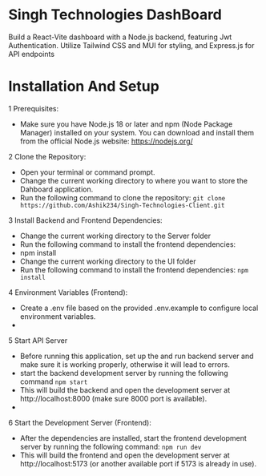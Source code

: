 # Singh Technologies DashBoard

Build a React-Vite dashboard with a Node.js backend, featuring Jwt Authentication. Utilize Tailwind CSS and MUI for styling, and Express.js for API endpoints

# Installation And Setup

1 Prerequisites:
- Make sure you have Node.js 18 or later and npm (Node Package Manager) installed on your system. You can download and install them from the official Node.js website: https://nodejs.org/

2 Clone the Repository:
- Open your terminal or command prompt.
- Change the current working directory to where you want to store the Dahboard application.
- Run the following command to clone the repository:
`git clone https://github.com/Ashik234/Singh-Technologies-Client.git`

3 Install Backend and Frontend Dependencies:
 - Change the current working directory to the Server folder
- Run the following command to install the frontend dependencies:
 - npm install
- Change the current working directory to the UI folder
- Run the following command to install the frontend dependencies:
`npm install`

4 Environment Variables (Frontend):
- Create a .env file based on the provided .env.example to configure local environment variables.
- 
5 Start API Server
 - Before running this application, set up the and run backend server and make sure it is working properly, otherwise it will lead to errors.
- start the backend development server by running the following command
`npm start`
 - This will build the backend and open the development server at http://localhost:8000 (make sure 8000 port is available).
 - 
6 Start the Development Server (Frontend):
- After the dependencies are installed, start the frontend development server by running the following command:
`npm run dev`
- This will build the frontend and open the development server at http://localhost:5173 (or another available port if 5173 is already in use).
